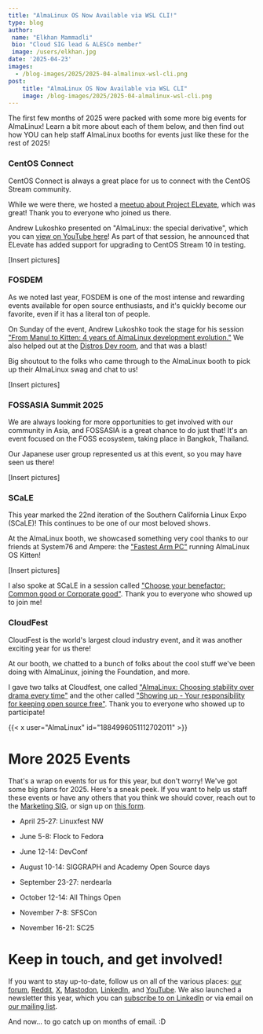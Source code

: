 ```yaml
---
title: "AlmaLinux OS Now Available via WSL CLI!"
type: blog
author: 
 name: "Elkhan Mammadli"
 bio: "Cloud SIG lead & ALESCo member"
 image: /users/elkhan.jpg
date: '2025-04-23'
images:
  - /blog-images/2025/2025-04-almalinux-wsl-cli.png
post:
    title: "AlmaLinux OS Now Available via WSL CLI"
    image: /blog-images/2025/2025-04-almalinux-wsl-cli.png
---
```


The first few months of 2025 were packed with some more big events for AlmaLinux! Learn a bit more about each of them below, and then find out how YOU can help staff AlmaLinux booths for events just like these for the rest of 2025!

### CentOS Connect

CentOS Connect is always a great place for us to connect with the CentOS Stream community.

While we were there, we hosted a [meetup about Project ELevate](https://cfp.fedoraproject.org/centos-connect-2025/talk/TKT8TH/), which was great! Thank you to everyone who joined us there.

Andrew Lukoshko presented on "AlmaLinux: the special derivative", which you can [view on YouTube here](https://t.co/8hcYuzkgJ3)! As part of that session, he announced that ELevate has added support for upgrading to CentOS Stream 10 in testing.

[Insert pictures]

### FOSDEM

As we noted last year, FOSDEM is one of the most intense and rewarding events available for open source enthusiasts, and it's quickly become our favorite, even if it has a literal ton of people.

On Sunday of the event, Andrew Lukoshko took the stage for his session ["From Manul to Kitten: 4 years of AlmaLinux development evolution."](https://fosdem.org/2025/schedule/event/fosdem-2025-5472-from-manul-to-kitten-4-years-of-almalinux-development-evolution/) We also helped out at the [Distros Dev room](https://fosdem.org/2025/schedule/track/distributions/), and that was a blast!

Big shoutout to the folks who came through to the AlmaLinux booth to pick up their AlmaLinux swag and chat to us!

[Insert pictures]

### FOSSASIA Summit 2025

We are always looking for more opportunities to get involved with our community in Asia, and FOSSASIA is a great chance to do just that! It's an event focused on the FOSS ecosystem, taking place in Bangkok, Thailand.

Our Japanese user group represented us at this event, so you may have seen us there!

[Insert pictures]

### SCaLE

This year marked the 22nd iteration of the Southern California Linux Expo (SCaLE)! This continues to be one of our most beloved shows.

At the AlmaLinux booth, we showcased something very cool thanks to our friends at System76 and Ampere: the ["Fastest Arm PC"](https://t.co/RchCg8xJG8) running AlmaLinux OS Kitten!

[Insert pictures]

I also spoke at SCaLE in a session called ["Choose your benefactor: Common good or Corporate good"](https://www.socallinuxexpo.org/scale/22x/presentations/choose-your-benefactor-common-good-or-corporate-good). Thank you to everyone who showed up to join me! 

### CloudFest

CloudFest is the world's largest cloud industry event, and it was another exciting year for us there!

At our booth, we chatted to a bunch of folks about the cool stuff we've been doing with AlmaLinux, joining the Foundation, and more.

I gave two talks at Cloudfest, one called ["AlmaLinux: Choosing stability over drama every time"](https://www.cloudfest.com/agenda#/talk?id=74760) and the other called ["Showing up - Your responsibility for keeping open source free"](https://www.cloudfest.com/agenda#/talk?id=75525). Thank you to everyone who showed up to participate!

{{< x user="AlmaLinux" id="1884996051112702011" >}}

More 2025 Events
================

That's a wrap on events for us for this year, but don't worry! We've got some big plans for 2025. Here's a sneak peek. If you want to help us staff these events or have any others that you think we should cover, reach out to the [Marketing SIG](https://wiki.almalinux.org/sigs/Marketing.html), or sign up on [this form](https://docs.google.com/forms/d/e/1FAIpQLSeGkzJxrYX3PKWh9szmT0deV2ScumGpEOmmiAeevStYFpYkYw/viewform?usp=sf_link).

-   April 25-27: Linuxfest NW

-   June 5-8: Flock to Fedora

-   June 12-14: DevConf

-   August 10-14: SIGGRAPH and Academy Open Source days

-   September 23-27: nerdearla

-   October 12-14: All Things Open

-   November 7-8: SFSCon

-   November 16-21: SC25

Keep in touch, and get involved!
================================

If you want to stay up-to-date, follow us on all of the various places: [our forum](https://almalinux.discourse.group/), [Reddit](https://www.reddit.com/r/AlmaLinux/), [X](https://twitter.com/AlmaLinux), [Mastodon](https://fosstodon.org/@almalinux/), [LinkedIn](https://www.linkedin.com/company/80320905/), and [YouTube](https://www.youtube.com/channel/UCt9lpkqUPp1FUEi9uqVlPQA). We also launched a newsletter this year, which you can [subscribe to on LinkedIn](https://www.linkedin.com/newsletters/almalinux-news-7123058222835376128/) or via email on [our mailing list](https://lists.almalinux.org/postorius/lists/newsletters.lists.almalinux.org/).

And now... to go catch up on months of email. :D
